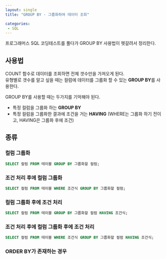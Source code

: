 ```yaml
---
layout: single
title: "GROUP BY - 그룹화하여 데이터 조회"

categories:
 - SQL
---
```


프로그래머스 SQL 코딩테스트를 풀다가 GROUP BY 사용법이 헷갈려서 정리한다. <br>

## 사용법
COUNT 함수로 데이터를 조회하면 전체 갯수만을 가져오게 된다. <br>
유형별로 갯수를 알고 싶을 때는 컬럼에 데이터를 그룹화 할 수 있는 **GROUP BY**를 사용한다. <br>

GROUP BY를 사용할 때는 두가지를 기억해야 된다. <br>
- 특정 컬럼을 그룹화 하는 **GROUP BY**
- 특정 컬럼을 그룹화한 결과에 조건을 거는 **HAVING**
(WHERE는 그룹화 하기 전이고, HAVING은 그룹화 후에 조건)

## 종류
### **컬럼 그룹화**
```sql
SELECT 컬럼 FROM 테이블 GROUP BY 그룹화할 컬럼;
```

### **조건 처리 후에 컬럼 그룹화**

```sql
SELECT 컬럼 FROM 테이블 WHERE 조건식 GROUP BY 그룹화할 컬럼;
```

### ****컬럼 그룹화 후에 조건 처리****

```sql
SELECT 컬럼 FROM 테이블 GROUP BY 그룹화할 컬럼 HAVING 조건식;
```

### ****조건 처리 후에 컬럼 그룹화 후에 조건 처리****

```sql
SELECT 컬럼 FROM 테이블 WHERE 조건식 GROUP BY 그룹화할 컬럼 HAVING 조건식;
```

### ****ORDER BY가 존재하는 경우****
